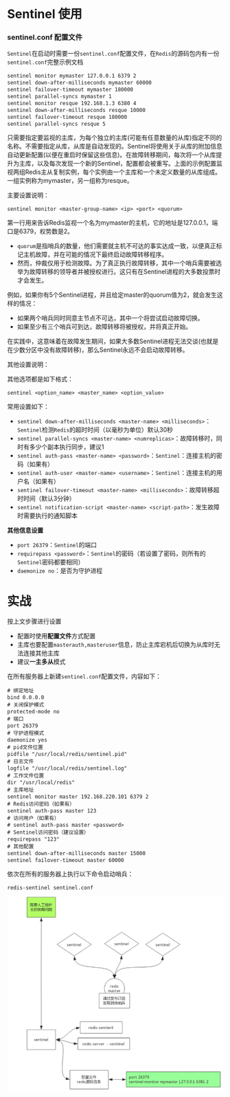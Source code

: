 # Sentinel 使用

### sentinel.conf 配置文件

`Sentinel`在启动时需要一份`sentinel.conf`配置文件，在`Redis`的源码包内有一份`sentinel.conf`完整示例文档

```shell
sentinel monitor mymaster 127.0.0.1 6379 2
sentinel down-after-milliseconds mymaster 60000
sentinel failover-timeout mymaster 180000
sentinel parallel-syncs mymaster 1
sentinel monitor resque 192.168.1.3 6380 4
sentinel down-after-milliseconds resque 10000
sentinel failover-timeout resque 180000
sentinel parallel-syncs resque 5
```

只需要指定要监视的主库，为每个独立的主库(可能有任意数量的从库)指定不同的名称。不需要指定从库，从库是自动发现的。Sentinel将使用关于从库的附加信息自动更新配置(以便在重启时保留这些信息)。在故障转移期间，每次将一个从库提升为主库，以及每次发现一个新的Sentinel，配置都会被重写。上面的示例配置监视两组Redis主从复制实例，每个实例由一个主库和一个未定义数量的从库组成。一组实例称为mymaster，另一组称为resque。

主要设置说明：

```shell
sentinel monitor <master-group-name> <ip> <port> <quorum>
```

第一行用来告诉Redis监视一个名为mymaster的主机，它的地址是127.0.0.1，端口是6379，权势数是2。

- `quorum`是指哨兵的数量，他们需要就主机不可达的事实达成一致，以便真正标记主机故障，并在可能的情况下最终启动故障转移程序。
- 然而，仲裁仅用于检测故障。为了真正执行故障转移，其中一个哨兵需要被选举为故障转移的领导者并被授权进行。这只有在Sentinel进程的大多数投票时才会发生。

例如，如果你有5个Sentinel进程，并且给定master的quorum值为2，就会发生这样的情况：

- 如果两个哨兵同时同意主节点不可达，其中一个将尝试启动故障切换。
- 如果至少有三个哨兵可到达，故障转移将被授权，并将真正开始。

在实践中，这意味着在故障发生期间，如果大多数Sentinel进程无法交谈(也就是在少数分区中没有故障转移)，那么Sentinel永远不会启动故障转移。

其他设置说明：

其他选项都是如下格式：

```shell
sentinel <option_name> <master_name> <option_value>
```

常用设置如下：

- `sentinel down-after-milliseconds <master-name> <milliseconds>`：`Sentinel`检测`Redis`的超时时间（以毫秒为单位）默认30秒
- `sentinel parallel-syncs <master-name> <numreplicas>`：故障转移时，同时有多少个副本执行同步，建议1
- `sentinel auth-pass <master-name> <password>`：`Sentinel`：连接主机的密码（如果有）
- `sentinel auth-user <master-name> <username>`：`Sentinel`：连接主机的用户名（如果有）
- `sentinel failover-timeout <master-name> <milliseconds>`：故障转移超时时间（默认3分钟）
- `sentinel notification-script <master-name> <script-path>`：发生故障时需要执行的通知脚本

**其他信息设置**

- `port 26379`：`Sentinel`的端口
- `requirepass <password>`：`Sentinel`的密码（若设置了密码，则所有的`Sentinel`密码都要相同）
- `daemonize no`：是否为守护进程

# 实战

按上文步骤进行设置

- 配置时使用**配置文件**方式配置
- 主库也要配置`masterauth,masteruser`信息，防止主库宕机后切换为从库时无法连接其他主库
- 建议**一主多从**模式

在所有服务器上新建`sentinel.conf`配置文件，内容如下：

```shell
# 绑定地址
bind 0.0.0.0
# 关闭保护模式
protected-mode no
# 端口
port 26379
# 守护进程模式
daemonize yes
# pid文件位置
pidfile "/usr/local/redis/sentinel.pid"
# 日志文件
logfile "/usr/local/redis/sentinel.log"
# 工作文件位置
dir "/usr/local/redis"
# 主库地址
sentinel monitor master 192.168.220.101 6379 2
# Redis访问密码（如果有）
sentinel auth-pass master 123
# 访问用户（如果有）
# sentinel auth-pass master <password>
# Sentinel访问密码（建议设置）
requirepass "123"
# 其他配置
sentinel down-after-milliseconds master 15000
sentinel failover-timeout master 60000
```

依次在所有的服务器上执行以下命令启动哨兵：

```shell
redis-sentinel sentinel.conf
```

![](./images/21.jpg)